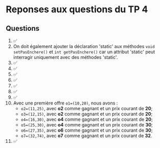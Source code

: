 # Reponses aux questions du TP 4

## Questions

1. ✅
2. On doit également ajouter la déclaration 'static' aux méthodes ``void setPasEnchere()`` et ``int getPasEnchere()`` car un attribut 'static' peut interragir uniquement avec des méthodes 'static'.
3. ✅
4. ✅
5. ✅
6. ✅
7. ✅
8. ✅
9. ✅
10. Avec une première offre ``o1=(10,20)``, nous avons :
    - ``o2=(11,25)``, avec **o2** comme gagnant et un prix courant de **20**;
    - ``o3=(12,15)``, avec **o2** comme gagnant et un prix courant de **20**;
    - ``o4=(16,30)``, avec **o4** comme gagnant et un prix courant de **20**;
    - ``o5=(25,30)``, avec **o4** comme gagnant et un prix courant de **30**;
    - ``o6=(27,35)``, avec **o6** comme gagnant et un prix courant de **30**;
    - ``o7=(32,74)``, avec **o7** comme gagnant et un prix courant de **32**.
11. ✅